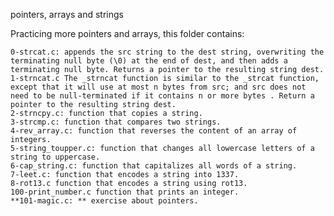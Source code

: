 pointers, arrays and strings

Practicing more pointers and arrays, this folder contains:

    0-strcat.c: appends the src string to the dest string, overwriting the terminating null byte (\0) at the end of dest, and then adds a terminating null byte. Returns a pointer to the resulting string dest.
    1-strncat.c The _strncat function is similar to the _strcat function, except that it will use at most n bytes from src; and src does not need to be null-terminated if it contains n or more bytes . Return a pointer to the resulting string dest.
    2-strncpy.c: function that copies a string.
    3-strcmp.c: function that compares two strings.
    4-rev_array.c: function that reverses the content of an array of integers.
    5-string_toupper.c: function that changes all lowercase letters of a string to uppercase.
    6-cap_string.c: function that capitalizes all words of a string.
    7-leet.c: function that encodes a string into 1337.
    8-rot13.c function that encodes a string using rot13.
    100-print_number.c function that prints an integer.
    **101-magic.c: ** exercise about pointers.

